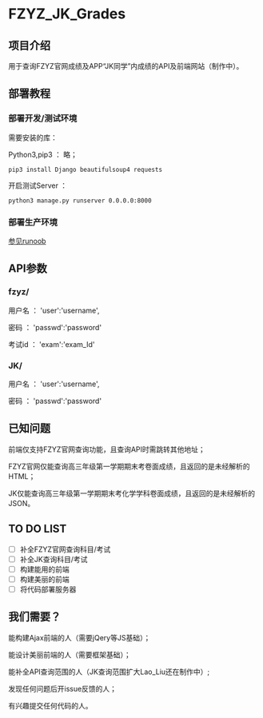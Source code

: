 # FZYZ_JK_Grades

## 项目介绍

用于查询FZYZ官网成绩及APP“JK同学”内成绩的API及前端网站（制作中）。

## 部署教程

### 部署开发/测试环境

需要安装的库：

Python3,pip3 ： 略；

`pip3 install Django beautifulsoup4 requests  ` 

开启测试Server ：

`python3 manage.py runserver 0.0.0.0:8000`

### 部署生产环境

[参见runoob](https://www.runoob.com/django/django-nginx-uwsgi.html)

## API参数

### fzyz/

用户名 ： 'user':'username',

密码 ： 'passwd':'password'

考试id ： 'exam':'exam_Id'

### JK/

用户名 ： 'user':'username',

密码 ： 'passwd':'password'

## 已知问题

前端仅支持FZYZ官网查询功能，且查询API时需跳转其他地址；

FZYZ官网仅能查询高三年级第一学期期末考卷面成绩，且返回的是未经解析的HTML；

JK仅能查询高三年级第一学期期末考化学学科卷面成绩，且返回的是未经解析的JSON。

## TO DO LIST

- [ ] 补全FZYZ官网查询科目/考试
- [ ] 补全JK查询科目/考试
- [ ] 构建能用的前端
- [ ] 构建美丽的前端
- [ ] 将代码部署服务器

## 我们需要？

能构建Ajax前端的人（需要jQery等JS基础）；

能设计美丽前端的人（需要框架基础）；

能补全API查询范围的人（JK查询范围扩大Lao_Liu还在制作中）;

发现任何问题后开issue反馈的人；

有兴趣提交任何代码的人。